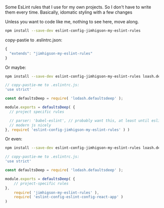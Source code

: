 Some EsLint rules that I use for my own projects. So I don't have to write them every time.
Basically, idomatic styling with a few changes

Unless you want to code like me, nothing to see here, move along.

```sh
npm install --save-dev eslint-config-jimhigson-my-eslint-rules
```

copy-pastie to .eslintrc.json:
```js
{
  "extends": "jimhigson-my-eslint-rules"
}
```

Or maybe:

```sh
npm install --save-dev eslint-config-jimhigson-my-eslint-rules loash.defaultsdeep
```

```js
// copy-pastie-me to .eslintrc.js:
'use strict'

const defaultsDeep = require( 'lodash.defaultsdeep' );

module.exports = defaultsDeep( {
  // project specific rules

  // parser: 'babel-eslint', // probably want this, at least until eslint starts parsing
  // modern js nicely
}, require( 'eslint-config-jimhigson-my-eslint-rules' ) )
```

Or even:
```sh
npm install --save-dev eslint-config-jimhigson-my-eslint-rules loash.defaultsdeep eslint-config-react-app
```

```js
// copy-pastie-me to .eslintrc.js:
'use strict'

const defaultsDeep = require( 'lodash.defaultsdeep' );

module.exports = defaultsDeep( {
    // project-specific rules
},
    require( 'jimhigson-my-eslint-rules' ),
    require( 'eslint-config-eslint-config-react-app' )
)
```


